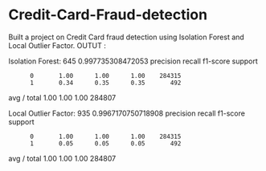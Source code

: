# Credit-Card-Fraud-detection
Built a project on Credit Card fraud detection using Isolation Forest and Local Outlier Factor.
OUTUT : 

Isolation Forest: 645
0.997735308472053
             precision    recall  f1-score   support

          0       1.00      1.00      1.00    284315
          1       0.34      0.35      0.35       492

avg / total       1.00      1.00      1.00    284807

Local Outlier Factor: 935
0.9967170750718908
             precision    recall  f1-score   support

          0       1.00      1.00      1.00    284315
          1       0.05      0.05      0.05       492

avg / total       1.00      1.00      1.00    284807
